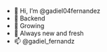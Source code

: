 - 👋 Hi, I’m @gadiel04fernandez
- 👀 Backend
- 🌱 Growing
- 💞️ Always new and fresh 
- 📫 @gadiel_fernandz

<!---
gadiel04fernandez/gadiel04fernandez is a ✨ special ✨ repository because its `README.md` (this file) appears on your GitHub profile.
You can click the Preview link to take a look at your changes.
--->
